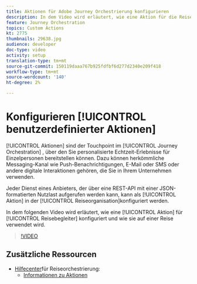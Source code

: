 ```yaml
---
title: Aktionen für Adobe Journey Orchestrierung konfigurieren
description: In dem Video wird erläutert, wie eine Aktion für die Reisebegleitung konfiguriert und wie sie auf einer Reise genutzt werden kann.
feature: Journey Orchestration
topics: Custom Actions
kt: 2775
thumbnails: 29638.jpg
audience: developer
doc-type: video
activity: setup
translation-type: tm+mt
source-git-commit: 150119daaa767b925fdfbf6d277d2340e209f418
workflow-type: tm+mt
source-wordcount: '140'
ht-degree: 2%

---
```



# Konfigurieren [!UICONTROL benutzerdefinierter Aktionen]

[!UICONTROL Aktionen] sind der Touchpoint im [!UICONTROL Journey Orchestration] , über den Sie personalisierte Echtzeit-Erlebnisse für Einzelpersonen bereitstellen können. Dazu können herkömmliche Messaging-Kanal wie Push-Benachrichtigungen, E-Mail oder SMS oder andere digitale Interaktionen gehören, die Sie in Ihrem Unternehmen verwenden.

Jeder Dienst eines Anbieters, der über eine REST-API mit einer JSON-formatierten Nutzlast aufgerufen werden kann, kann als [!UICONTROL Aktion] in der [!UICONTROL Reiseorganisation]konfiguriert werden.

In dem folgenden Video wird erläutert, wie eine [!UICONTROL Aktion] für [!UICONTROL Reisebegleiter] konfiguriert und wie sie auf einer Reise verwendet wird.

>[!VIDEO](https://video.tv.adobe.com/v/29638?quality=12)

## Zusätzliche Ressourcen

* [Hilfecenter](https://docs.adobe.com/content/help/en/journeys/using/journey-orchestration-home.html)für Reiseorchestrierung:
   * [Informationen zu Aktionen](https://docs.adobe.com/content/help/en/journeys/using/action-journeys/action.html)
